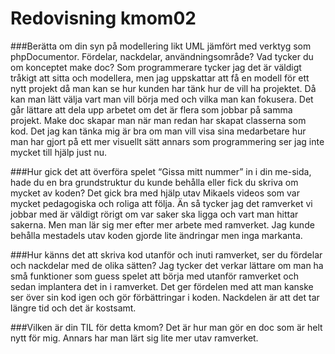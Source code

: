 ---
---
Redovisning kmom02
=========================

###Berätta om din syn på modellering likt UML jämfört med verktyg som phpDocumentor. Fördelar, nackdelar, användningsområde? Vad tycker du om konceptet make doc?
Som programmerare tycker jag det är väldigt tråkigt att sitta och modellera, men jag uppskattar att få en modell för ett nytt projekt då man kan se hur kunden har tänk hur de vill ha projektet. Då kan man lätt välja vart man vill börja med och vilka man kan fokusera. Det går lättare att dela upp arbetet om det är flera som jobbar på samma projekt. Make doc skapar man när man redan har skapat classerna som kod. Det jag kan tänka mig är bra om man vill visa sina medarbetare hur man har gjort på ett mer visuellt sätt annars som programmering ser jag inte mycket till hjälp just nu.

###Hur gick det att överföra spelet “Gissa mitt nummer” in i din me-sida, hade du en bra grundstruktur du kunde behålla eller fick du skriva om mycket av koden?
Det gick bra med hjälp utav Mikaels videos som var mycket pedagogiska och roliga att följa. Än så tycker jag det ramverket vi jobbar med är väldigt rörigt om var saker ska ligga och vart man hittar sakerna. Men man lär sig mer efter mer arbete med ramverket. Jag kunde behålla mestadels utav koden gjorde lite ändringar men inga markanta.

###Hur känns det att skriva kod utanför och inuti ramverket, ser du fördelar och nackdelar med de olika sätten?
Jag tycker det verkar lättare om man ha små funktioner som guess spelet att börja med utanför ramverket och sedan implantera det in i ramverket. Det ger fördelen med att man kanske ser över sin kod igen och gör förbättringar i koden. Nackdelen är att det tar längre tid och det är kostsamt.

###Vilken är din TIL för detta kmom?
Det är hur man gör en doc som är helt nytt för mig. Annars har man lärt sig lite mer utav ramverket.
